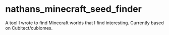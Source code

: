 # nathans_minecraft_seed_finder
A tool I wrote to find Minecraft worlds that I find interesting.  Currently based on Cubitect/cubiomes.
